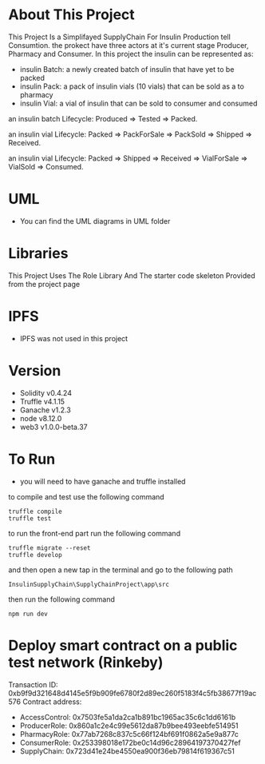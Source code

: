# About This Project 
This Project Is a Simplifayed SupplyChain For Insulin Production tell Consumtion. the prokect have three actors at it's current stage Producer, Pharmacy and Consumer. 
In this project the insulin can be represented as:
-	insulin Batch: a newly created batch of insulin that have yet to be packed
-	insulin Pack: a pack of insulin vials (10 vials) that can be sold as a to pharmacy
-	insulin Vial: a vial of insulin that can be sold to consumer and consumed

an insulin batch Lifecycle:
Produced => Tested => Packed.

an insulin vial Lifecycle:
Packed => PackForSale => PackSold => Shipped => Received.

an insulin vial Lifecycle:
Packed => Shipped => Received => VialForSale => VialSold => Consumed.


# UML 
- You can find the UML diagrams in UML folder 

# Libraries
This Project Uses The Role Library And The starter code skeleton Provided from the project page

# IPFS
- IPFS was not used in this project

# Version
- Solidity v0.4.24
- Truffle v4.1.15
- Ganache v1.2.3
- node v8.12.0 
- web3 v1.0.0-beta.37

# To Run
- you will need to have ganache and truffle installed

to compile and test use the following command
```
truffle compile
truffle test
```
to run the front-end part run the following command
```
truffle migrate --reset
truffle develop
```
and then open a new tap in the terminal and go to the following path

	InsulinSupplyChain\SupplyChainProject\app\src
	
then run the following command
```
npm run dev
```

# Deploy smart contract on a public test network (Rinkeby)
Transaction ID: 0xb9f9d321648d4145e5f9b909fe6780f2d89ec260f5183f4c5fb38677f19ac576
Contract address:
-  AccessControl: 0x7503fe5a1da2ca1b891bc1965ac35c6c1dd6161b
-  ProducerRole: 0x860a1c2e4c99e5612da87b9bee493eebfe514951
-  PharmacyRole: 0x77ab7268c837c5c66f124bf691f0862a5e9a877c
-  ConsumerRole: 0x253398018e172be0c14d96c28964197370427fef
-  SupplyChain: 0x723d41e24be4550ea900f36eb79814f619367c51
 


